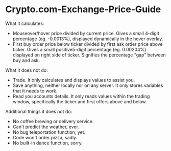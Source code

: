 # Crypto.com-Exchange-Price-Guide

What it calculates:
- Mouseover/hover price divided by current price. Gives a small 4-digit percentage (eg. -0.0013%), displayed dynamically in the hover overlay.
- First buy order price below ticker divided by first ask order price above ticker. Gives a small positive5-digit percentage (eg. 0.00204%) displayed on right side of ticker. Signifies the percentage "gap" between buy and ask.

What it does not do:
- Trade. It only calculates and displays values to assist you.
- Save anything, neither locally nor on any server. It only stores variables that it needs to work.
- Read you accounts details. It only reads values within the trading window, specifically the ticker and first offers above and below.

Additional things it does not do:
- No coffee brewing or delivery service.
- Can't predict the weather, ever.
- No bug teleportation function, yet.
- Code won't order pizza, sadly.
- No built-in dance function, sorry.
